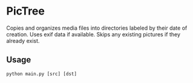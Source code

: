 # PicTree

Copies and organizes media files into directories labeled by their date of creation. Uses exif data if available. Skips
any existing pictures if they already exist.

## Usage

```
python main.py [src] [dst]
```